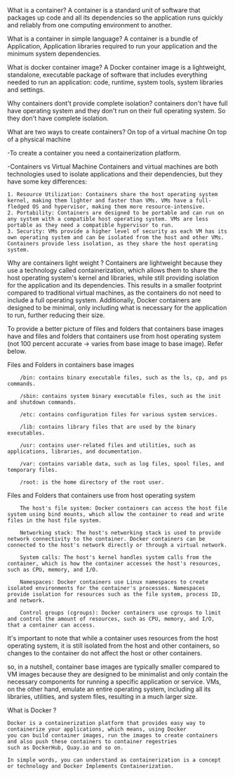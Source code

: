 What is a container?
A container is a standard unit of software that packages up code and all its dependencies so the application runs quickly and reliably from one computing environment to another. 

What is a container in simple language?
A container is a bundle of Application, Application libraries required to run your application and the minimum system dependencies.

What is docker container image?
A Docker container image is a lightweight, standalone, executable package of software that includes everything needed to run an application: code, runtime, system tools, system libraries and settings.

Why containers dont't provide complete isolation?
containers don't have full have operating system and they don't run on their full operating system. So they don't have complete isolation.

What are two ways to create containers?
On top of a virtual machine
On top of a physical machine

-To create a container you need a containerization platform.

-Containers vs Virtual Machine
Containers and virtual machines are both technologies used to isolate applications and their dependencies, but they have some key differences:
```
1. Resource Utilization: Containers share the host operating system kernel, making them lighter and faster than VMs. VMs have a full-fledged OS and hypervisor, making them more resource-intensive.
2. Portability: Containers are designed to be portable and can run on any system with a compatible host operating system. VMs are less portable as they need a compatible hypervisor to run.
3. Security: VMs provide a higher level of security as each VM has its own operating system and can be isolated from the host and other VMs. Containers provide less isolation, as they share the host operating system.
```

Why are containers light weight ?
Containers are lightweight because they use a technology called containerization, which allows them to share the host operating system's kernel and libraries, while still providing isolation for the application and its dependencies. This results in a smaller footprint compared to traditional virtual machines, as the containers do not need to include a full operating system. Additionally, Docker containers are designed to be minimal, only including what is necessary for the application to run, further reducing their size.


To provide a better picture of files and folders that containers base images have and files and folders that containers use from host operating system (not 100 percent accurate -> varies from base image to base image). Refer below.

Files and Folders in containers base images
```
    /bin: contains binary executable files, such as the ls, cp, and ps commands.

    /sbin: contains system binary executable files, such as the init and shutdown commands.

    /etc: contains configuration files for various system services.

    /lib: contains library files that are used by the binary executables.

    /usr: contains user-related files and utilities, such as applications, libraries, and documentation.

    /var: contains variable data, such as log files, spool files, and temporary files.

    /root: is the home directory of the root user.
```

Files and Folders that containers use from host operating system

```
    The host's file system: Docker containers can access the host file system using bind mounts, which allow the container to read and write files in the host file system.

    Networking stack: The host's networking stack is used to provide network connectivity to the container. Docker containers can be connected to the host's network directly or through a virtual network.

    System calls: The host's kernel handles system calls from the container, which is how the container accesses the host's resources, such as CPU, memory, and I/O.

    Namespaces: Docker containers use Linux namespaces to create isolated environments for the container's processes. Namespaces provide isolation for resources such as the file system, process ID, and network.

    Control groups (cgroups): Docker containers use cgroups to limit and control the amount of resources, such as CPU, memory, and I/O, that a container can access.
```

It's important to note that while a container uses resources from the host operating system, it is still isolated from the host and other containers, so changes to the container do not affect the host or other containers.

so, in a nutshell, container base images are typically smaller compared to VM images because they are designed to be minimalist and only contain the necessary components for running a specific application or service. VMs, on the other hand, emulate an entire operating system, including all its libraries, utilities, and system files, resulting in a much larger size.



What is Docker ?
```
Docker is a containerization platform that provides easy way to containerize your applications, which means, using Docker
you can build container images, run the images to create containers and also push these containers to container regestries
such as DockerHub, Quay.io and so on.

In simple words, you can understand as containerization is a concept or technology and Docker Implements Containerization.
```
